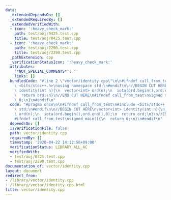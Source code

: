 ```yaml
---
data:
  _extendedDependsOn: []
  _extendedRequiredBy: []
  _extendedVerifiedWith:
  - icon: ':heavy_check_mark:'
    path: test/aoj/0425.test.cpp
    title: test/aoj/0425.test.cpp
  - icon: ':heavy_check_mark:'
    path: test/aoj/2290.test.cpp
    title: test/aoj/2290.test.cpp
  _pathExtension: cpp
  _verificationStatusIcon: ':heavy_check_mark:'
  attributes:
    '*NOT_SPECIAL_COMMENTS*': ''
    links: []
  bundledCode: "#line 2 \"vector/identity.cpp\"\n\n#ifndef call_from_test\n#include\
    \ <bits/stdc++.h>\nusing namespace std;\n#endif\n\n//BEGIN CUT HERE\nvector<int>\
    \ identity(int n){\n  vector<int> ord(n);\n  iota(ord.begin(),ord.end(),0);\n\
    \  return ord;\n}\n//END CUT HERE\n#ifndef call_from_test\nsigned main(){\n  return\
    \ 0;\n}\n#endif\n"
  code: "#pragma once\n\n#ifndef call_from_test\n#include <bits/stdc++.h>\nusing namespace\
    \ std;\n#endif\n\n//BEGIN CUT HERE\nvector<int> identity(int n){\n  vector<int>\
    \ ord(n);\n  iota(ord.begin(),ord.end(),0);\n  return ord;\n}\n//END CUT HERE\n\
    #ifndef call_from_test\nsigned main(){\n  return 0;\n}\n#endif\n"
  dependsOn: []
  isVerificationFile: false
  path: vector/identity.cpp
  requiredBy: []
  timestamp: '2020-04-22 14:12:56+09:00'
  verificationStatus: LIBRARY_ALL_AC
  verifiedWith:
  - test/aoj/0425.test.cpp
  - test/aoj/2290.test.cpp
documentation_of: vector/identity.cpp
layout: document
redirect_from:
- /library/vector/identity.cpp
- /library/vector/identity.cpp.html
title: vector/identity.cpp
---
```

